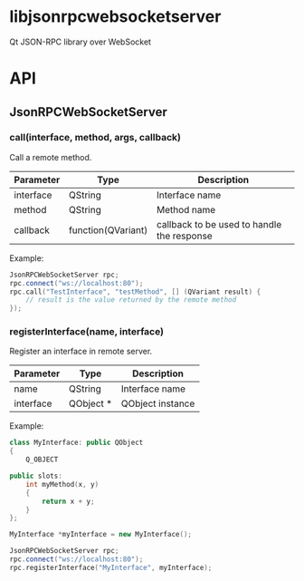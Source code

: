 # libjsonrpcwebsocketserver
Qt JSON-RPC library over WebSocket

# API

## JsonRPCWebSocketServer

### call(interface, method, args, callback)

Call a remote method.

Parameter | Type               | Description
--------- | ------------------ | -----------
interface | QString            | Interface name
method    | QString            | Method name
callback  | function(QVariant) | callback to be used to handle the response

Example:

```c++
JsonRPCWebSocketServer rpc;
rpc.connect("ws://localhost:80");
rpc.call("TestInterface", "testMethod", [] (QVariant result) {
    // result is the value returned by the remote method
});
```

### registerInterface(name, interface)

Register an interface in remote server.

Parameter | Type      | Description
--------- | --------- | -----------
name      | QString   | Interface name
interface | QObject * | QObject instance

Example:

```c++
class MyInterface: public QObject
{
    Q_OBJECT

public slots:
    int myMethod(x, y)
    {
        return x + y;
    }
};

MyInterface *myInterface = new MyInterface();

JsonRPCWebSocketServer rpc;
rpc.connect("ws://localhost:80");
rpc.registerInterface("MyInterface", myInterface);
```
